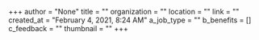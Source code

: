 +++
author = "None"
title = ""
organization = ""
location = ""
link = ""
created_at = "February 4, 2021, 8:24 AM"
a_job_type = ""
b_benefits = []
c_feedback = ""
thumbnail = ""
+++
